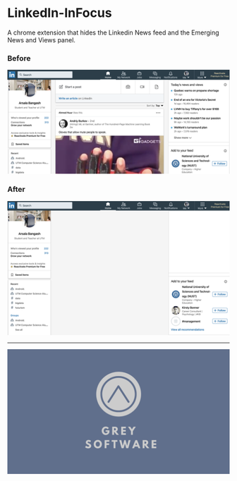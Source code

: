 # LinkedIn-InFocus
A chrome extension that hides the Linkedin News feed and the Emerging News and Views panel. 

### Before 
![Before](before.png)

### After 
![After](after.png)

***

![Grey Software](https://github.com/grey-software/Grey-Software/blob/master/grey-software.png?raw=true)
